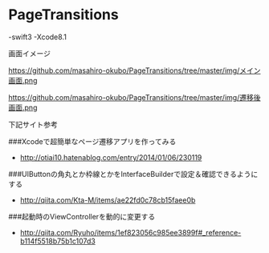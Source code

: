 # PageTransitions
-swift3
-Xcode8.1

画面イメージ　　

https://github.com/masahiro-okubo/PageTransitions/tree/master/img/メイン画面.png

https://github.com/masahiro-okubo/PageTransitions/tree/master/img/遷移後画面.png


下記サイト参考　　

###Xcodeで超簡単なページ遷移アプリを作ってみる　　
- http://otiai10.hatenablog.com/entry/2014/01/06/230119

###UIButtonの角丸とか枠線とかをInterfaceBuilderで設定＆確認できるようにする　　
- http://qiita.com/Kta-M/items/ae22fd0c78cb15faee0b

###起動時のViewControllerを動的に変更する　　
- http://qiita.com/Ryuho/items/1ef823056c985ee3899f#_reference-b114f5518b75b1c107d3
